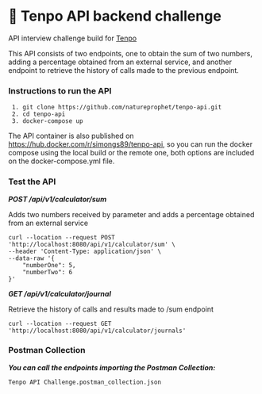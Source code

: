 # 🚀 Tenpo API backend challenge

API interview challenge build for [Tenpo](https://www.tenpo.cl/)

This API consists of two endpoints, one to obtain the sum of two numbers, adding a percentage obtained
from an external service, and another endpoint to retrieve the history of calls made to the previous endpoint.

### Instructions to run the API

```
 1. git clone https://github.com/natureprophet/tenpo-api.git
 2. cd tenpo-api
 3. docker-compose up
```
The API container is also published on https://hub.docker.com/r/simongs89/tenpo-api, so you can run the docker compose 
using the local build or the remote one, both options are included on the docker-compose.yml file.

### Test the API

***POST /api/v1/calculator/sum***

Adds two numbers received by parameter and adds a percentage obtained from an external service
```
curl --location --request POST 'http://localhost:8080/api/v1/calculator/sum' \
--header 'Content-Type: application/json' \
--data-raw '{
    "numberOne": 5,
    "numberTwo": 6
}'
```

***GET /api/v1/calculator/journal***

Retrieve the history of calls and results made to /sum endpoint
```
curl --location --request GET 'http://localhost:8080/api/v1/calculator/journals'
```

### Postman Collection

***You can call the endpoints importing the Postman Collection:***
```
Tenpo API Challenge.postman_collection.json
```